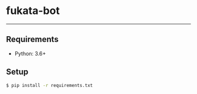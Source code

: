 # fukata-bot

----

## Requirements

- Python: 3.6+

## Setup

```bash
$ pip install -r requirements.txt
```
